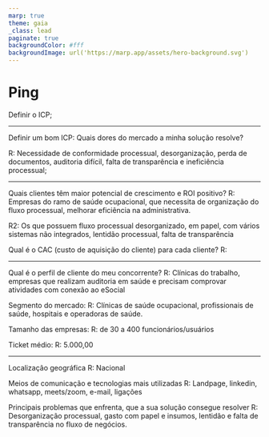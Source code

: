 ```yaml
---
marp: true
theme: gaia
_class: lead
paginate: true
backgroundColor: #fff
backgroundImage: url('https://marp.app/assets/hero-background.svg')
---
```

<style>
  :root {
    --color-background: #ddd;
    --color-background-code: #ccc;
    --color-background-paginate: rgba(128, 128, 128, 0.05);
    --color-foreground: #345;
    --color-highlight: #0954dd;
    --color-highlight-hover: #aaf;
    --color-highlight-heading: #99c;
    --color-header: #0954dd;
    --color-header-shadow: transparent;
  }
</style>


<!---(![bg left:40% 50%](https://meuping.com/assets/image/logo.svg)

-->

# **Ping**

Definir o ICP;

---

Definir um bom ICP:
Quais dores do mercado a minha solução resolve?

R: Necessidade de conformidade processual, desorganização, perda de documentos, auditoria difícil, falta de transparência e ineficiência processual;

---

Quais clientes têm maior potencial de crescimento e ROI positivo?
R: Empresas do ramo de saúde ocupacional, que necessita de organização do fluxo processual, melhorar eficiência na administrativa.  

R2: Os que possuem fluxo processual desorganizado, em papel, com vários sistemas não integrados, lentidão processual, falta de transparência

 Qual é o CAC (custo de aquisição do cliente) para cada cliente?
R: 

---
Qual é o perfil de cliente do meu concorrente?
R: Clínicas do trabalho, empresas que realizam auditoria em saúde e precisam comprovar atividades com conexão ao eSocial



Segmento do mercado:
R: Clínicas de saúde ocupacional, profissionais de saúde, hospitais e operadoras de saúde.

Tamanho das empresas:
R: de 30 a 400 funcionários/usuários

Ticket médio:
R: 5.000,00 


---
Localização geográfica
R: Nacional

Meios de comunicação e tecnologias mais utilizadas
R: Landpage, linkedin, whatsapp, meets/zoom, e-mail, ligações


Principais problemas que enfrenta, que a sua solução consegue resolver
R: Desorganização processual, gasto com papel e insumos, lentidão e falta de transparência no fluxo de negócios.


